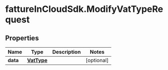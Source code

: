 # fattureInCloudSdk.ModifyVatTypeRequest

## Properties

Name | Type | Description | Notes
------------ | ------------- | ------------- | -------------
**data** | [**VatType**](VatType.md) |  | [optional] 


